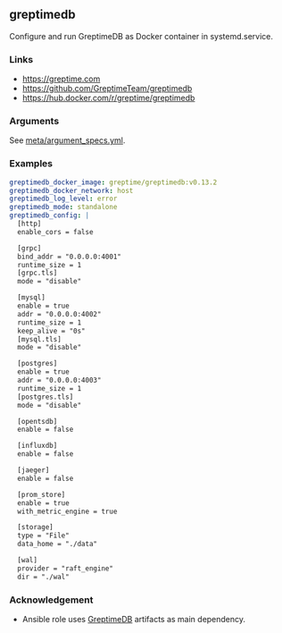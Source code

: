 greptimedb
---

Configure and run GreptimeDB as Docker container in systemd.service.


### Links
- <https://greptime.com>
- <https://github.com/GreptimeTeam/greptimedb>
- <https://hub.docker.com/r/greptime/greptimedb>


### Arguments
See [meta/argument_specs.yml](meta/argument_specs.yml).


### Examples
```yaml
greptimedb_docker_image: greptime/greptimedb:v0.13.2
greptimedb_docker_network: host
greptimedb_log_level: error
greptimedb_mode: standalone
greptimedb_config: |
  [http]
  enable_cors = false

  [grpc]
  bind_addr = "0.0.0.0:4001"
  runtime_size = 1
  [grpc.tls]
  mode = "disable"

  [mysql]
  enable = true
  addr = "0.0.0.0:4002"
  runtime_size = 1
  keep_alive = "0s"
  [mysql.tls]
  mode = "disable"

  [postgres]
  enable = true
  addr = "0.0.0.0:4003"
  runtime_size = 1
  [postgres.tls]
  mode = "disable"

  [opentsdb]
  enable = false

  [influxdb]
  enable = false

  [jaeger]
  enable = false

  [prom_store]
  enable = true
  with_metric_engine = true

  [storage]
  type = "File"
  data_home = "./data"

  [wal]
  provider = "raft_engine"
  dir = "./wal"
```


### Acknowledgement
- Ansible role uses [GreptimeDB](https://greptime.com) artifacts as main dependency.
